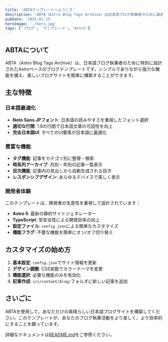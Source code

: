 ```yaml
---
title: 'ABTAテンプレートへようこそ'
description: 'ABTA（Astro Blog Tags Archive）は日本語ブログ執筆者のために最適化されたAstroブログテンプレートです。'
pubDate: '2025-01-15'
heroImage: './hero.jpg'
tags: ['ブログ', 'テンプレート', 'Astro']
---
```


## ABTAについて

ABTA（Astro Blog Tags Archive）は、日本語ブログ執筆者のために特別に設計されたAstroベースのブログテンプレートです。シンプルでありながら強力な機能を備え、美しいブログサイトを簡単に構築することができます。

## 主な特徴

### 日本語最適化

- **Noto Sans JPフォント**: 日本語の読みやすさを重視したフォント選択
- **適切な行間**: 1.8の行間で日本語文章の可読性を向上
- **完全日本語UI**: すべてのUI要素が日本語に最適化

### 豊富な機能

- **タグ機能**: 記事をカテゴリ別に整理・検索
- **時系列アーカイブ**: 月別・年別の記事一覧表示
- **目次機能**: 記事内の見出しから自動生成される目次
- **レスポンシブデザイン**: あらゆるデバイスで美しく表示

### 開発者体験

このテンプレートは、開発者の生産性を重視して設計されています：

- **Astro 5**: 最新の静的サイトジェネレーター
- **TypeScript**: 型安全性による開発効率の向上
- **設定ファイル**: `config.json`による簡単なカスタマイズ
- **機能フラグ**: 不要な機能を簡単にオン/オフ切り替え

## カスタマイズの始め方

1. **基本設定**: `config.json`でサイト情報を更新
2. **デザイン調整**: CSS変数でカラーテーマを変更
3. **機能選択**: 必要な機能のみを有効化
4. **記事作成**: `src/content/blog/`フォルダに新しい記事を追加

## さいごに

ABTAを使用して、あなただけの素晴らしい日本語ブログサイトを構築してください。このテンプレートが、あなたのブログ執筆活動をより楽しく、より効率的にすることを願っています。

詳細なドキュメントは[README.md](https://github.com/your-username/abta)をご参照ください。
